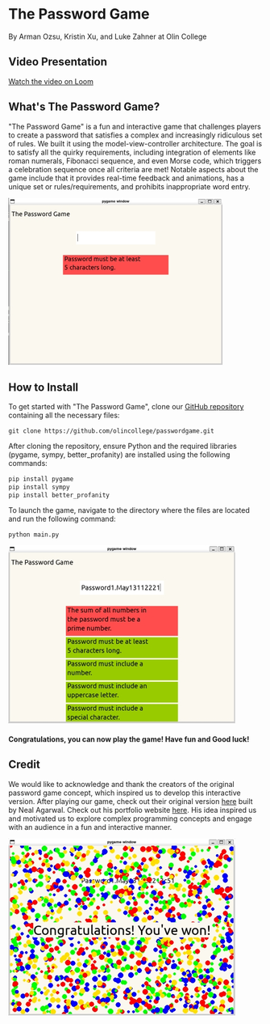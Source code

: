 # The Password Game
By Arman Ozsu, Kristin Xu, and Luke Zahner at Olin College

## Video Presentation
[Watch the video on Loom](https://www.loom.com/share/50fc1265832d4f6b88b1305cfe57f85a)

## What's The Password Game?
"The Password Game" is a fun and interactive game that challenges players to create a password that satisfies a complex and increasingly ridiculous set of rules. We built it using the model-view-controller architecture. The goal is to satisfy all the quirky requirements, including integration of elements like roman numerals, Fibonacci sequence, and even Morse code, which triggers a celebration sequence once all criteria are met! Notable aspects about the game include that it provides real-time feedback and animations, has a unique set or rules/requirements, and prohibits inappropriate word entry.

![The Password Game GUI](images/passwordimg1.jpg "The Password Game")

## How to Install
To get started with "The Password Game", clone our [GitHub repository](https://github.com/olincollege/passwordgame.git "GitHub Link") containing all the necessary files:

```
git clone https://github.com/olincollege/passwordgame.git
```

After cloning the repository, ensure Python and the required libraries (pygame, sympy, better_profanity) are installed using the following commands:

```
pip install pygame
pip install sympy
pip install better_profanity
```

To launch the game, navigate to the directory where the files are located and run the following command:

```
python main.py
```

![The Password Game](images/passwordimg3.jpg "The Password Game")

#### Congratulations, you can now play the game! Have fun and Good luck!

## Credit
We would like to acknowledge and thank the creators of the original password game concept, which inspired us to develop this interactive version. After playing our game, check out their original version [here](https://neal.fun/password-game/here! "Game Link") built by Neal Agarwal. Check out his portfolio website [here](https://nealagarwal.me/! "Site Link"). His idea inspired us and motivated us to explore complex programming concepts and engage with an audience in a fun and interactive manner. 

![The Password Game Celebration Animation](images/passwordimg4.jpg "The Password Game")
